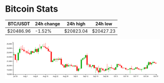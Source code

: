 # Bitcoin Stats

BTC/USDT|24h change|24h high|24h low|
|---|---|---|---|
|$20486.96|-1.52%|$20823.04|$20427.23|

<img src="./chart.svg">
